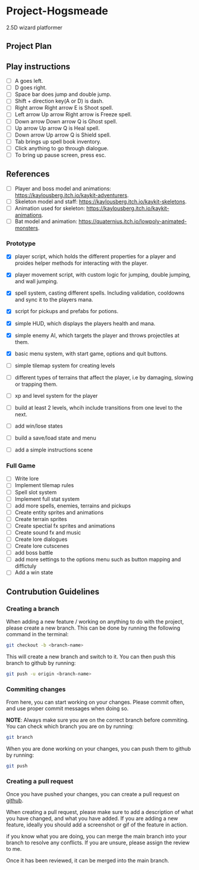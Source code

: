 # Project-Hogsmeade
2.5D wizard platformer

## Project Plan

## Play instructions 
- [ ] A goes left.
- [ ] D goes right.
- [ ] Space bar does jump and double jump.
- [ ] Shift + direction key(A or D) is dash.
- [ ] Right arrow Right arrow E is Shoot spell.
- [ ] Left arrow Up arrow Right arrow is Freeze spell.
- [ ] Down arrow Down arrow Q is Ghost spell.
- [ ] Up arrow Up arrow Q is Heal spell.
- [ ] Down arrow Up arrow Q is Shield spell.
- [ ] Tab brings up spell book inventory.
- [ ] Click anything to go through dialogue.
- [ ] To bring up pause screen, press esc.

## References
- [ ] Player and boss model and animations: https://kaylousberg.itch.io/kaykit-adventurers.
- [ ] Skeleton model and staff: https://kaylousberg.itch.io/kaykit-skeletons.
- [ ] Animation used for skeleton: https://kaylousberg.itch.io/kaykit-animations.
- [ ] Bat model and animation: https://quaternius.itch.io/lowpoly-animated-monsters.

### Prototype



- [x] player script, which holds the different properties for a player and proides helper methods for interacting with the player.
- [x] player movement script, with custom logic for jumping, double jumping, and wall jumping.
- [x] spell system, casting different spells. Including validation, cooldowns and sync it to the players mana.
- [x] script for pickups and prefabs for potions.
- [x] simple HUD, which displays the players health and mana.
- [x] simple enemy AI, which targets the player and throws projectiles at them.
- [x] basic menu system, with start game, options and quit buttons.
- [ ] simple tilemap system for creating levels 
- [ ] different types of terrains that affect the player, i.e by damaging, slowing or trapping them.
- [ ] xp and level system for the player 
- [ ] build at least 2 levels, whcih include transitions from one level to the next.
- [ ] add win/lose states
- [ ] build a save/load state and menu
- [ ] add a simple instructions scene


### Full Game

- [ ] Write lore
- [ ] Implement tilemap rules
- [ ] Spell slot system
- [ ] Implement full stat system
- [ ] add more spells, enemies, terrains and pickups
- [ ] Create entity sprites and animations
- [ ] Create terrain sprites
- [ ] Create spectial fx sprites and animations
- [ ] Create sound fx and music
- [ ] Create lore dialogues
- [ ] Create lore cutscenes
- [ ] add boss battle
- [ ] add more settings to the options menu such as button mapping and diffictuly
- [ ] Add a win state
 
## Contrubution Guidelines


### Creating a branch

When adding a new feature / working on anything to do with the project, please create a new branch. This can be done by running the following command in the terminal:

```sh
git checkout -b <branch-name>
```

This will create a new branch and switch to it. You can then push this branch to github by running:

```sh
git push -u origin <branch-name>
```

### Commiting changes

From here, you can start working on your changes. Please commit often, and use proper commit messages when doing so.

**NOTE**: Always make sure you are on the correct branch before commiting. You can check which branch you are on by running:

```sh
git branch
```

When you are done working on your changes, you can push them to github by running:

```sh
git push
```

### Creating a pull request

Once you have pushed your changes, you can create a pull request on [github](https://github.com).

When creating a pull request, please make sure to add a description of what you have changed, and what you have added. If you are adding a new feature, ideally you should add a screenshot or gif of the feature in action.

if you know what you are doing, you can merge the main branch into your branch to resolve any conflicts. If you are unsure, please assign the review to me. 

Once it has been reviewed, it can be merged into the main branch.



